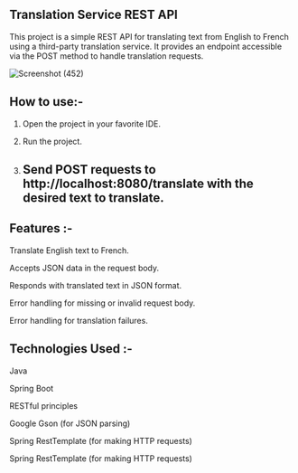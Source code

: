 
Translation Service REST API
-
This project is a simple REST API for translating text from English to French using a third-party translation service. It provides an endpoint accessible via the POST method to handle translation requests.

![Screenshot (452)](https://github.com/8sabharwal/project/assets/64610691/746e1491-b387-42ca-ae91-74bace22119c)


How to use:-
-

1) Open the project in your favorite IDE.

2) Run the project.

3) Send POST requests to http://localhost:8080/translate with the desired text to translate.
   ------------------------------------------------------------------------------------------

Features :-
-

Translate English text to French.

Accepts JSON data in the request body.

Responds with translated text in JSON format.

Error handling for missing or invalid request body.

Error handling for translation failures.



Technologies Used :-
-

Java

Spring Boot

RESTful principles

Google Gson (for JSON parsing)

Spring RestTemplate (for making HTTP requests)

Spring RestTemplate (for making HTTP requests)

